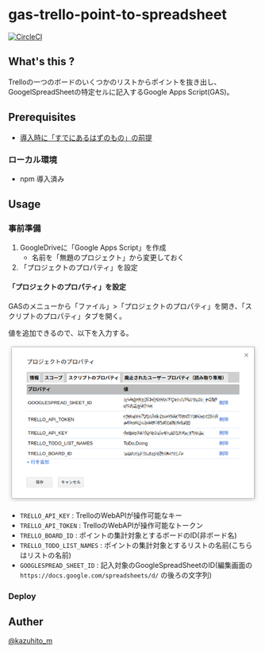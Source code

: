  gas-trello-point-to-spreadsheet
===============================

[![CircleCI](https://circleci.com/gh/kazuhito-m/gas-trello-point-to-spreadsheet.svg?style=svg)](https://circleci.com/gh/kazuhito-m/gas-trello-point-to-spreadsheet)

## What's this ?

Trelloの一つのボードのいくつかのリストからポイントを抜き出し、GoogelSpreadSheetの特定セルに記入するGoogle Apps Script(GAS)。

## Prerequisites

- [導入時に「すでにあるはずのもの」の前提](./doc/PREREQUISITES.md)

### ローカル環境

- npm 導入済み

## Usage

### 事前準備

1. GoogleDriveに「Google Apps Script」を作成
    - 名前を「無題のプロジェクト」から変更しておく
0. 「プロジェクトのプロパティ」を設定

#### 「プロジェクトのプロパティ」を設定

GASのメニューから「ファイル」>「プロジェクトのプロパティ」を開き、「スクリプトのプロパティ」タブを開く。

値を追加できるので、以下を入力する。

![スクリプトのプロパティ例](./doc/gas/project-properties.png)

- `TRELLO_API_KEY` : TrelloのWebAPIが操作可能なキー
- `TRELLO_API_TOKEN` : TrelloのWebAPIが操作可能なトークン
- `TRELLO_BOARD_ID` : ポイントの集計対象とするボードのID(非ボード名)
- `TRELLO_TODO_LIST_NAMES` : ポイントの集計対象とするリストの名前(こちらはリストの名前)
- `GOOGLESPREAD_SHEET_ID` : 記入対象のGoogleSpreadSheetのID(編集画面の `https://docs.google.com/spreadsheets/d/` の後ろの文字列)


### Deploy

## Auther

[@kazuhito_m](https://twitter.com/kazuhito_m)
